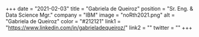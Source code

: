 +++ 
date = "2021-02-03" 
title = "Gabriela de Queiroz" 
position = "Sr. Eng. & Data Science Mgr." 
company = "IBM" 
image = "noRth2021.png" 
alt = "Gabriela de Queiroz" 
color = "#212121" 
link1 = "https://www.linkedin.com/in/gabrieladequeiroz/" 
link2 = ""
twitter = ""
+++